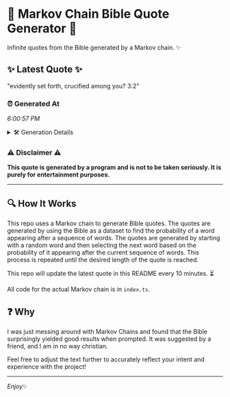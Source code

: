 # 📖 Markov Chain Bible Quote Generator 📖

Infinite quotes from the Bible generated by a Markov chain. ✨

## ✨ Latest Quote ✨
"evidently set forth, crucified among you? 3:2"

### ⏰ Generated At
*6:00:57 PM*

<details>
    <summary>🛠️ Generation Details</summary>
    <p>
        <strong>🌱 Seed:</strong> evidently<br>
        <strong>🔄 Iterations:</strong> 6<br>
        <strong>📜 Context History:</strong><br>[ evidently ]: set<br>[ evidently, set ]: forth,<br>[ evidently, set, forth, ]: crucified<br>[ evidently, set, forth,, crucified ]: among<br>[ evidently, set, forth,, crucified, among ]: you?<br>[ evidently, set, forth,, crucified, among, you? ]: 3:2<br>
    </p>
</details>

### ⚠️ Disclaimer ⚠️
**This quote is generated by a program and is not to be taken seriously. It is purely for entertainment purposes.**

---

## 🔍 How It Works

This repo uses a Markov chain to generate Bible quotes. The quotes are generated by using the Bible as a dataset to find the probability of a word appearing after a sequence of words. The quotes are generated by starting with a random word and then selecting the next word based on the probability of it appearing after the current sequence of words. This process is repeated until the desired length of the quote is reached.

This repo will update the latest quote in this README every 10 minutes. ⏳

All code for the actual Markov chain is in `index.ts`.

## ❓ Why

I was just messing around with Markov Chains and found that the Bible surprisingly yielded good results when prompted. 
It was suggested by a friend, and I am in no way christian.

Feel free to adjust the text further to accurately reflect your intent and experience with the project!

---

*Enjoy*✨
